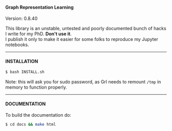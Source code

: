 #### Graph Representation Learning

Version: 0.8.40   

This library is an unstable, untested and poorly documented bunch of hacks I write for my PhD. **Don't use it**.   
I publish it only to make it easier for some folks to reproduce my Jupyter notebooks.  

---

#### INSTALLATION

```bash
$ bash INSTALL.sh
```

Note: this will ask you for sudo password, as Grl needs to remount `/tmp` in memory
to function properly. 

---

#### DOCUMENTATION

To build the documentation do: 
```bash
$ cd docs && make html
```
